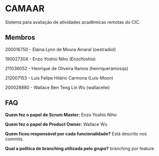 # CAMAAR

Sistema para avaliação de atividades acadêmicas remotas do CIC.

## Membros

200016750 - Elaina Lynn de Moura Amaral (oestradiol)

190027304 - Enzo Yoshio Niho (EnzoYoshio)

211036052 - Henrique de Oliveira Ramos  (henriqueramosqs)

212007153 - Luis Felipe Hilário Carmona (Luis-Moon)

200028880 - Wallace Ben Teng Lin Wu (wallacelw)

## FAQ

**Quem fez o papel de Scrum Master:** 
Enzo Yoshio Niho

**Quem fez o papel de Product Owner:** 
Wallace Wu

**Quem ficou responsável por cada funcionalidade?** 
Está descrito nos commits.

**Qual a política de branching utilizada pelo grupo?** 
branching por feature
